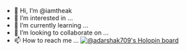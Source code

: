 - 👋 Hi, I’m @iamtheak
- 👀 I’m interested in ...
- 🌱 I’m currently learning ...
- 💞️ I’m looking to collaborate on ...
- 📫 How to reach me ...
[![@adarshak709's Holopin board](https://holopin.me/adarshak709)](https://holopin.io/@adarshak709)
<!---
iamtheak/iamtheak is a ✨ special ✨ repository because its `README.md` (this file) appears on your GitHub profile.
You can click the Preview link to take a look at your changes.
--->
